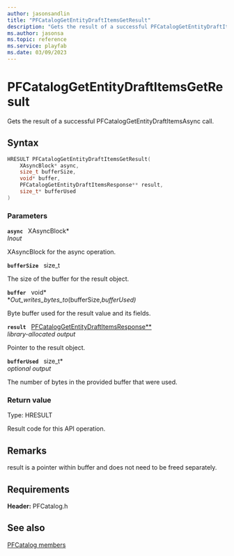 ```yaml
---
author: jasonsandlin
title: "PFCatalogGetEntityDraftItemsGetResult"
description: "Gets the result of a successful PFCatalogGetEntityDraftItemsAsync call."
ms.author: jasonsa
ms.topic: reference
ms.service: playfab
ms.date: 03/09/2023
---
```


# PFCatalogGetEntityDraftItemsGetResult  

Gets the result of a successful PFCatalogGetEntityDraftItemsAsync call.  

## Syntax  
  
```cpp
HRESULT PFCatalogGetEntityDraftItemsGetResult(  
    XAsyncBlock* async,  
    size_t bufferSize,  
    void* buffer,  
    PFCatalogGetEntityDraftItemsResponse** result,  
    size_t* bufferUsed  
)  
```  
  
### Parameters  
  
**`async`** &nbsp; XAsyncBlock*  
*_Inout_*  
  
XAsyncBlock for the async operation.  
  
**`bufferSize`** &nbsp; size_t  
  
The size of the buffer for the result object.  
  
**`buffer`** &nbsp; void*  
*_Out_writes_bytes_to_(bufferSize,*bufferUsed)*  
  
Byte buffer used for the result value and its fields.  
  
**`result`** &nbsp; [PFCatalogGetEntityDraftItemsResponse**](../../pfcatalogtypes/structs/pfcataloggetentitydraftitemsresponse.md)  
*library-allocated output*  
  
Pointer to the result object.  
  
**`bufferUsed`** &nbsp; size_t*  
*optional output*  
  
The number of bytes in the provided buffer that were used.  
  
  
### Return value
Type: HRESULT
  
Result code for this API operation.
  
## Remarks  
  
result is a pointer within buffer and does not need to be freed separately.
  
## Requirements  
  
**Header:** PFCatalog.h
  
## See also  
[PFCatalog members](../pfcatalog_members.md)  

  
  
